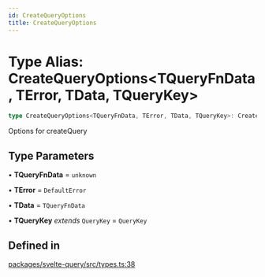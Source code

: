 ```yaml
---
id: CreateQueryOptions
title: CreateQueryOptions
---
```


# Type Alias: CreateQueryOptions\<TQueryFnData, TError, TData, TQueryKey\>

```ts
type CreateQueryOptions<TQueryFnData, TError, TData, TQueryKey>: CreateBaseQueryOptions<TQueryFnData, TError, TData, TQueryFnData, TQueryKey>;
```

Options for createQuery

## Type Parameters

• **TQueryFnData** = `unknown`

• **TError** = `DefaultError`

• **TData** = `TQueryFnData`

• **TQueryKey** _extends_ `QueryKey` = `QueryKey`

## Defined in

[packages/svelte-query/src/types.ts:38](https://github.com/TanStack/query/blob/27861961bbb36e9bc25fcd45cff21b5645f02f9b/packages/svelte-query/src/types.ts#L38)
